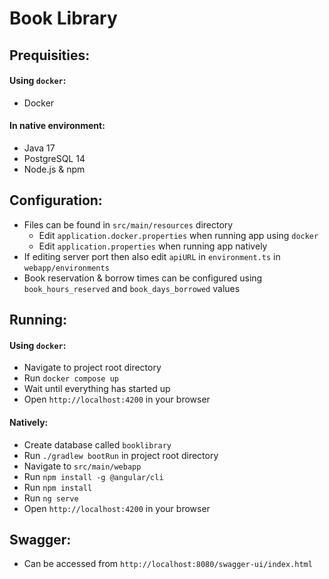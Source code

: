 # Book Library

## Prequisities:

#### Using `docker`:

* Docker

#### In native environment:

* Java 17
* PostgreSQL 14
* Node.js & npm

## Configuration:

* Files can be found in `src/main/resources` directory
    * Edit `application.docker.properties` when running app using `docker`
    * Edit `application.properties` when running app natively
* If editing server port then also edit `apiURL` in `environment.ts` in `webapp/environments`
* Book reservation & borrow times can be configured using `book_hours_reserved` and `book_days_borrowed` values

## Running:

#### Using `docker`:

* Navigate to project root directory
* Run `docker compose up`
* Wait until everything has started up
* Open `http://localhost:4200` in your browser

#### Natively:

* Create database called `booklibrary`
* Run `./gradlew bootRun` in project root directory
* Navigate to `src/main/webapp`
* Run `npm install -g @angular/cli`
* Run `npm install`
* Run `ng serve`
* Open `http://localhost:4200` in your browser

## Swagger:

* Can be accessed from `http://localhost:8080/swagger-ui/index.html`
